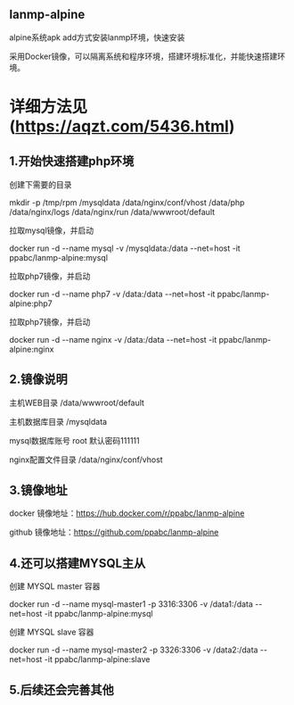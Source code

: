 ## lanmp-alpine

 alpine系统apk add方式安装lanmp环境，快速安装

 采用Docker镜像，可以隔离系统和程序环境，搭建环境标准化，并能快速搭建环境。

# 详细方法见 (https://aqzt.com/5436.html)

## 1.开始快速搭建php环境

创建下需要的目录

mkdir -p /tmp/rpm /mysqldata /data/nginx/conf/vhost /data/php /data/nginx/logs /data/nginx/run /data/wwwroot/default

拉取mysql镜像，并启动

docker run -d --name mysql -v /mysqldata:/data --net=host -it ppabc/lanmp-alpine:mysql

拉取php7镜像，并启动

docker run -d --name php7 -v /data:/data --net=host -it ppabc/lanmp-alpine:php7

拉取php7镜像，并启动

docker run -d --name nginx -v /data:/data --net=host -it ppabc/lanmp-alpine:nginx

## 2.镜像说明

主机WEB目录 /data/wwwroot/default

主机数据库目录  /mysqldata

mysql数据库账号  root  默认密码111111

nginx配置文件目录 /data/nginx/conf/vhost

## 3.镜像地址

docker 镜像地址：https://hub.docker.com/r/ppabc/lanmp-alpine

github 镜像地址：https://github.com/ppabc/lanmp-alpine

## 4.还可以搭建MYSQL主从

创建 MYSQL master 容器

docker run -d --name mysql-master1 -p 3316:3306 -v /data1:/data --net=host  -it ppabc/lanmp-alpine:mysql

创建 MYSQL slave 容器

docker run -d --name mysql-master2 -p 3326:3306 -v /data2:/data --net=host  -it ppabc/lanmp-alpine:slave

## 5.后续还会完善其他

